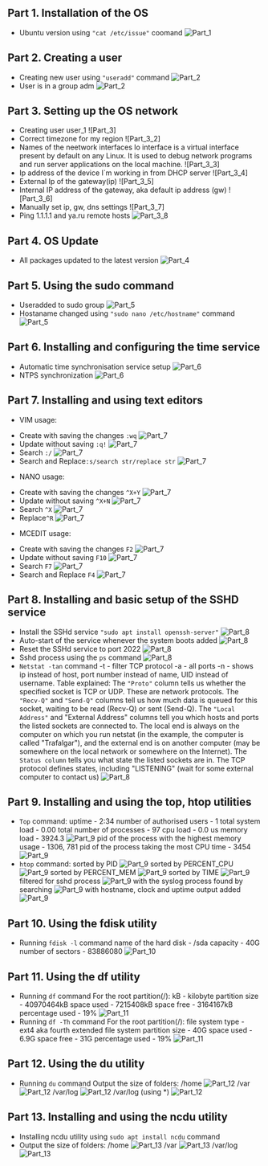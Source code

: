 ## Part 1. Installation of the OS
* Ubuntu version using `"cat /etc/issue"` coomand
![Part_1](screenshots/Part_1.png)
## Part 2. Creating a user
* Creating new user using `"useradd"` command
![Part_2](screenshots/Part_2.png)
* User is in a group adm
![Part_2](screenshots/Part_2_2.png)
## Part 3. Setting up the OS network
* Creating user user_1
![Part_3]
* Correct timezone for my region
![Part_3_2]
* Names of the neetwork interfaces
lo interface is a virtual interface present by default on any Linux. It is used to debug network programs and run server applications on the local machine.
![Part_3_3]
* Ip address of the device I`m working in from DHCP server
![Part_3_4]
* External Ip of the gateway(ip)
![Part_3_5]
* Internal IP address of the gateway, aka default ip address (gw)
![Part_3_6]
* Manually set ip, gw, dns settings
![Part_3_7]
* Ping 1.1.1.1 and ya.ru remote hosts
![Part_3_8](screenshots/Part_3_8.png)
## Part 4. OS Update
* All packages updated to the latest version
![Part_4](screenshots/Part_4.png)
## Part 5. Using the sudo command
* Useradded to sudo group
![Part_5](screenshots/Part_5.png)
* Hostaname changed using `"sudo nano /etc/hostname"` command
![Part_5](screenshots/Part_5_2.png)
## Part 6. Installing and configuring the time service
* Automatic time synchronisation service setup
![Part_6](screenshots/Part_6.png)
* NTPS synchronization
![Part_6](screenshots/Part_6_2.png)
## Part 7. Installing and using text editors
* VIM usage:
- Create with saving the changes `:wq`
![Part_7](screenshots/Part_7_1.png)
- Update without saving `:q!`
![Part_7](screenshots/Part_7_2.png)
- Search `:/`
![Part_7](screenshots/Part_7_3.png)
- Search and Replace`:s/search str/replace str`
![Part_7](screenshots/Part_7_4.png)
* NANO usage:
- Create with saving the changes `^X+Y`
![Part_7](screenshots/Part_7_5.png)
- Update without saving `^X+N`
![Part_7](screenshots/Part_7_6.png)
- Search `^X`
![Part_7](screenshots/Part_7_7.png)
- Replace`^R`
![Part_7](screenshots/Part_7_8.png)
* MCEDIT usage:
- Create with saving the changes `F2`
![Part_7](screenshots/Part_7_9.png)
- Update without saving `F10`
![Part_7](screenshots/Part_7_10.png)
- Search `F7`
![Part_7](screenshots/Part_7_11.png)
- Search and Replace `F4`
![Part_7](screenshots/Part_7_12.png)
## Part 8. Installing and basic setup of the SSHD service
* Install the SSHd service `"sudo apt install openssh-server"`
![Part_8](screenshots/Part_8_1.png)
* Auto-start of the service whenever the system boots added
![Part_8](screenshots/Part_8_2.png)
* Reset the SSHd service to port 2022
![Part_8](screenshots/Part_8_3.png)
* Sshd process using the `ps` command
![Part_8](screenshots/Part_8_4.png)
* `Netstat -tan` command
-t - filter TCP protocol
-a - all ports
-n - shows ip instead of host, port number instead of name, UID instead of username.
Table explained:
The `"Proto"` column tells us whether the specified socket is TCP or UDP. These are network protocols.
The `"Recv-Q"` and `"Send-Q"` columns tell us how much data is queued for this socket, waiting to be read (Recv-Q) or sent (Send-Q).
The `"Local Address"` and "External Address" columns tell you which hosts and ports the listed sockets are connected to. The local end is always on the computer on which you run netstat (in the example, the computer is called "Trafalgar"), and the external end is on another computer (may be somewhere on the local network or somewhere on the Internet).
The `Status column` tells you what state the listed sockets are in. The TCP protocol defines states, including "LISTENING" (wait for some external computer to contact us)
![Part_8](screenshots/Part_8_5.png)
## Part 9. Installing and using the top, htop utilities
* `Top` command:
uptime - 2:34
number of authorised users - 1
total system load - 0.00
total number of processes - 97
cpu load - 0.0 us
memory load - 3924.3
![Part_9](screenshots/Part_9_1.png)
pid of the process with the highest memory usage - 1306, 781
pid of the process taking the most CPU time - 3454
![Part_9](screenshots/Part_9_2.png)
* `htop` command:
sorted by PID
![Part_9](screenshots/Part_9_3.png)
sorted by PERCENT_CPU
![Part_9](screenshots/Part_9_4.png)
sorted by PERCENT_MEM
![Part_9](screenshots/Part_9_5.png)
sorted by TIME
![Part_9](screenshots/Part_9_6.png)
filtered for sshd process
![Part_9](screenshots/Part_9_7.png)
with the syslog process found by searching
![Part_9](screenshots/Part_9_8.png)
with hostname, clock and uptime output added
![Part_9](screenshots/Part_9_9.png)
## Part 10. Using the fdisk utility
* Running `fdisk -l` command
name of the hard disk  - /sda
capacity - 40G
number of sectors - 83886080
![Part_10](screenshots/Part_10.png)
## Part 11. Using the df utility
* Running `df` command
For the root partition(/):
kB - kilobyte
partition size  - 40970464kB
space used - 7215408kB
space free - 3164167kB
percentage used - 19%
![Part_11](screenshots/Part_11_1.png)
* Running `df -Th` command
For the root partition(/):
file system type - ext4 aka fourth extended file system
partition size  -  40G
space used - 6.9G
space free - 31G
percentage used - 19%
![Part_11](screenshots/Part_11_2.png)
## Part 12. Using the du utility
* Running `du` command
Output the size of folders:
/home
![Part_12](screenshots/Part_12_1.png)
/var
![Part_12](screenshots/Part_12_2.png)
/var/log
![Part_12](screenshots/Part_12_3.png)
/var/log (using *)
![Part_12](screenshots/Part_12_4.png)
## Part 13. Installing and using the ncdu utility
* Installing ncdu utility using `sudo apt install ncdu` command
* Output the size of folders:
/home
![Part_13](screenshots/Part_13_1.png)
/var
![Part_13](screenshots/Part_13_2.png)
/var/log
![Part_13](screenshots/Part_13_3.png)